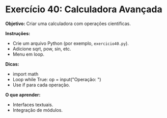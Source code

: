 # Exercício 40: Calculadora Avançada

**Objetivo:** Criar uma calculadora com operações científicas.

**Instruções:**
- Crie um arquivo Python (por exemplo, `exercicio40.py`).
- Adicione sqrt, pow, sin, etc.
- Menu em loop.

**Dicas:**
- import math
- Loop while True: op = input("Operação: ")
- Use if para cada operação.

**O que aprender:**
- Interfaces textuais.
- Integração de módulos.